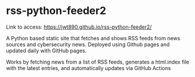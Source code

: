 # rss-python-feeder2

Link to access: https://jwt890.github.io/rss-python-feeder2/

A Python based static site that fetches and shows RSS feeds from news sources and cybersecurity news. Deployed using Github pages and updated daily with GitHub pages.  

Works by fetching news from a list of RSS feeds, generates a html.index file with the latest entries, and automatically updates via GitHub Actions
